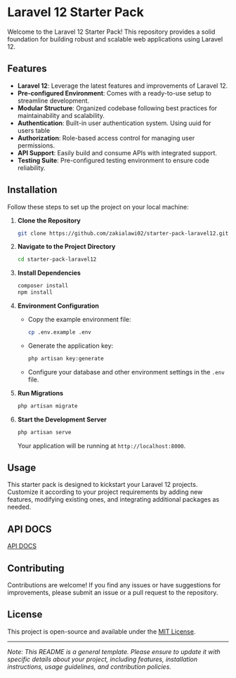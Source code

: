 # Laravel 12 Starter Pack

Welcome to the Laravel 12 Starter Pack! This repository provides a solid foundation for building robust and scalable web applications using Laravel 12.

## Features

- **Laravel 12**: Leverage the latest features and improvements of Laravel 12.
- **Pre-configured Environment**: Comes with a ready-to-use setup to streamline development.
- **Modular Structure**: Organized codebase following best practices for maintainability and scalability.
- **Authentication**: Built-in user authentication system. Using uuid for users table
- **Authorization**: Role-based access control for managing user permissions.
- **API Support**: Easily build and consume APIs with integrated support.
- **Testing Suite**: Pre-configured testing environment to ensure code reliability.

## Installation

Follow these steps to set up the project on your local machine:

1. **Clone the Repository**

    ```bash
    git clone https://github.com/zakialawi02/starter-pack-laravel12.git
    ```



2. **Navigate to the Project Directory**

    ```bash
    cd starter-pack-laravel12
    ```

3. **Install Dependencies**

    ```bash
    composer install
    npm install
    ```

4. **Environment Configuration**

    - Copy the example environment file:

        ```bash
        cp .env.example .env
        ```

    - Generate the application key:

        ```bash
        php artisan key:generate
        ```

    - Configure your database and other environment settings in the `.env` file.

5. **Run Migrations**

    ```bash
    php artisan migrate
    ```

6. **Start the Development Server**

    ```bash
    php artisan serve
    ```

    Your application will be running at `http://localhost:8000`.

## Usage

This starter pack is designed to kickstart your Laravel 12 projects. Customize it according to your project requirements by adding new features, modifying existing ones, and integrating additional packages as needed.

## API DOCS

[API DOCS](https://documenter.getpostman.com/view/25223819/2sAYkLoHLh)

## Contributing

Contributions are welcome! If you find any issues or have suggestions for improvements, please submit an issue or a pull request to the repository.

## License

This project is open-source and available under the [MIT License](LICENSE).

---

_Note: This README is a general template. Please ensure to update it with specific details about your project, including features, installation instructions, usage guidelines, and contribution policies._



